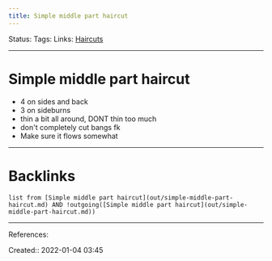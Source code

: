 ```yaml
---
title: Simple middle part haircut
---
```

Status: 
Tags: 
Links: [Haircuts](out/haircuts.md)
___
# Simple middle part haircut
- 4 on sides and back
- 3 on sideburns
- thin a bit all around, DONT thin too much
- don't completely cut bangs fk
- Make sure it flows somewhat
___
# Backlinks
```dataview
list from [Simple middle part haircut](out/simple-middle-part-haircut.md) AND !outgoing([Simple middle part haircut](out/simple-middle-part-haircut.md))
```
___
References:

Created:: 2022-01-04 03:45
